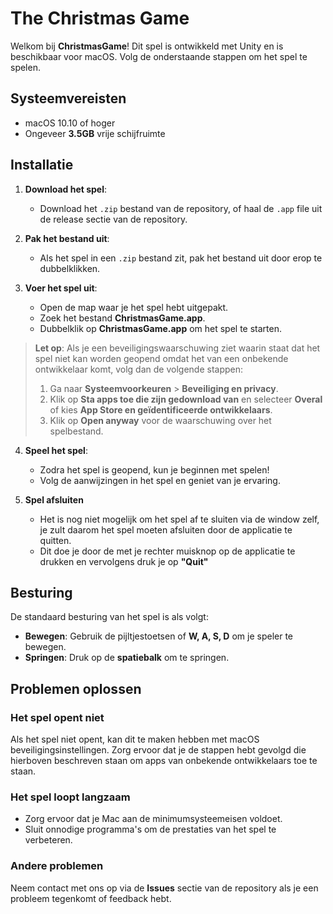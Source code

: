 # The Christmas Game

Welkom bij **ChristmasGame**! Dit spel is ontwikkeld met Unity en is beschikbaar voor macOS. Volg de onderstaande stappen om het spel te spelen.

## Systeemvereisten

- macOS 10.10 of hoger
- Ongeveer **3.5GB** vrije schijfruimte

## Installatie

1. **Download het spel**:
   - Download het `.zip` bestand van de repository, of haal de `.app` file uit de release sectie van de repository.

2. **Pak het bestand uit**:
   - Als het spel in een `.zip` bestand zit, pak het bestand uit door erop te dubbelklikken.

3. **Voer het spel uit**:
   - Open de map waar je het spel hebt uitgepakt.
   - Zoek het bestand **ChristmasGame.app**.
   - Dubbelklik op **ChristmasGame.app** om het spel te starten.

> **Let op**: Als je een beveiligingswaarschuwing ziet waarin staat dat het spel niet kan worden geopend omdat het van een onbekende ontwikkelaar komt, volg dan de volgende stappen:
> 1. Ga naar **Systeemvoorkeuren** > **Beveiliging en privacy**.
> 2. Klik op **Sta apps toe die zijn gedownload van** en selecteer **Overal** of kies **App Store en geïdentificeerde ontwikkelaars**.
> 3. Klik op **Open anyway** voor de waarschuwing over het spelbestand.
   
4. **Speel het spel**:
   - Zodra het spel is geopend, kun je beginnen met spelen!
   - Volg de aanwijzingen in het spel en geniet van je ervaring.
  
5. **Spel afsluiten**
   - Het is nog niet mogelijk om het spel af te sluiten via de window zelf, je zult daarom het spel moeten afsluiten door de applicatie te quitten.
   - Dit doe je door de met je rechter muisknop op de applicatie te drukken en vervolgens druk je op **"Quit"**

## Besturing

De standaard besturing van het spel is als volgt:

- **Bewegen**: Gebruik de pijltjestoetsen of **W, A, S, D** om je speler te bewegen.
- **Springen**: Druk op de **spatiebalk** om te springen.

## Problemen oplossen

### Het spel opent niet

Als het spel niet opent, kan dit te maken hebben met macOS beveiligingsinstellingen. Zorg ervoor dat je de stappen hebt gevolgd die hierboven beschreven staan om apps van onbekende ontwikkelaars toe te staan.

### Het spel loopt langzaam

- Zorg ervoor dat je Mac aan de minimumsysteemeisen voldoet.
- Sluit onnodige programma's om de prestaties van het spel te verbeteren.

### Andere problemen

Neem contact met ons op via de **Issues** sectie van de repository als je een probleem tegenkomt of feedback hebt.
